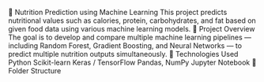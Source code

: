 🍎 Nutrition Prediction using Machine Learning
This project predicts nutritional values such as calories, protein, carbohydrates, and fat based on given food data using various machine learning models.
📘 Project Overview
The goal is to develop and compare multiple machine learning pipelines — including Random Forest, Gradient Boosting, and Neural Networks — to predict multiple nutrition outputs simultaneously.
🧠 Technologies Used
Python
Scikit-learn
Keras / TensorFlow
Pandas, NumPy
Jupyter Notebook
📂 Folder Structure
